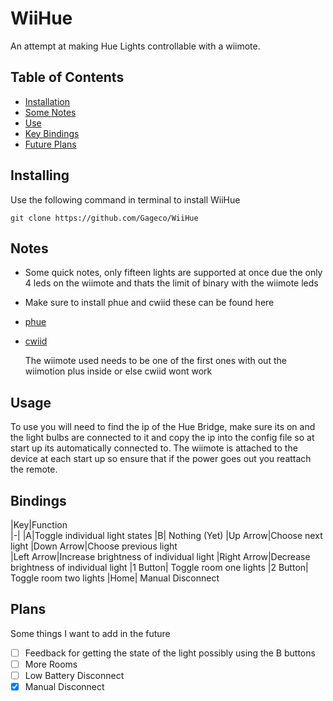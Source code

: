 # WiiHue
An attempt at making Hue Lights controllable with a wiimote.

## Table of Contents
* [Installation](#installing)
* [Some Notes](#notes)
* [Use](#usage)
* [Key Bindings](#bindings)
* [Future Plans](#plans)

## Installing
Use the following command in terminal to install WiiHue
````
git clone https://github.com/Gageco/WiiHue
````

## Notes
- Some quick notes, only fifteen lights are supported at once due the only 4 leds on the wiimote and thats the limit of binary with the wiimote leds
- Make sure to install phue and cwiid these can be found here
- [phue](https://github.com/studioimaginaire/phue)
- [cwiid](https://github.com/abstrakraft/cwiid)

  The wiimote used needs to be one of the first ones with out the wiimotion plus inside or else cwiid wont work

## Usage
To use you will need to find the ip of the Hue Bridge, make sure its on and the light bulbs are connected to it and copy the ip into the config file so at start up its automatically connected to. The wiimote is attached to the device at each start up so ensure that if the power goes out you reattach the remote.

## Bindings
|Key|Function           
|-|
|A|Toggle individual light states
|B| Nothing (Yet)
|Up Arrow|Choose next light
|Down Arrow|Choose previous light     
|Left Arrow|Increase brightness of individual light
|Right Arrow|Decrease brightness of individual light
|1 Button| Toggle room one lights
|2 Button| Toggle room two lights
|Home| Manual Disconnect


## Plans
Some things I want to add in the future
- [ ] Feedback for getting the state of the light possibly using the B buttons
- [ ] More Rooms
- [ ] Low Battery Disconnect
- [x] Manual Disconnect
